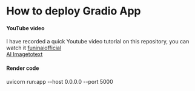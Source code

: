 # How to deploy Gradio App

#### YouTube video
I have recorded a quick Youtube video tutorial on this repository, you can watch it [funinaiofficial](https://www.youtube.com/channel/UCSLMS3odjPxesH02jnhWMnA)<br>
[AI Imagetotext](https://https://huggingface.co/spaces/jhparmar/Blip-image-captioning-base)


#### Render code
uvicorn run:app --host 0.0.0.0 --port 5000
